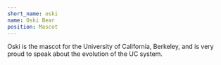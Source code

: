 ```yaml
---
short_name: oski
name: Oski Bear
position: Mascot
---
```


Oski is the mascot for the University of California,
Berkeley, and is very proud to speak about the
evolution of the UC system.